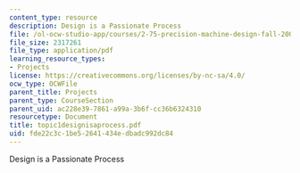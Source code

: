 ```yaml
---
content_type: resource
description: Design is a Passionate Process
file: /ol-ocw-studio-app/courses/2-75-precision-machine-design-fall-2001/fde22c3c1be52641434edbadc992dc84_topic1designisaprocess.pdf
file_size: 2317261
file_type: application/pdf
learning_resource_types:
- Projects
license: https://creativecommons.org/licenses/by-nc-sa/4.0/
ocw_type: OCWFile
parent_title: Projects
parent_type: CourseSection
parent_uid: ac228e39-7861-a99a-3b6f-cc36b6324310
resourcetype: Document
title: topic1designisaprocess.pdf
uid: fde22c3c-1be5-2641-434e-dbadc992dc84
---
```

Design is a Passionate Process